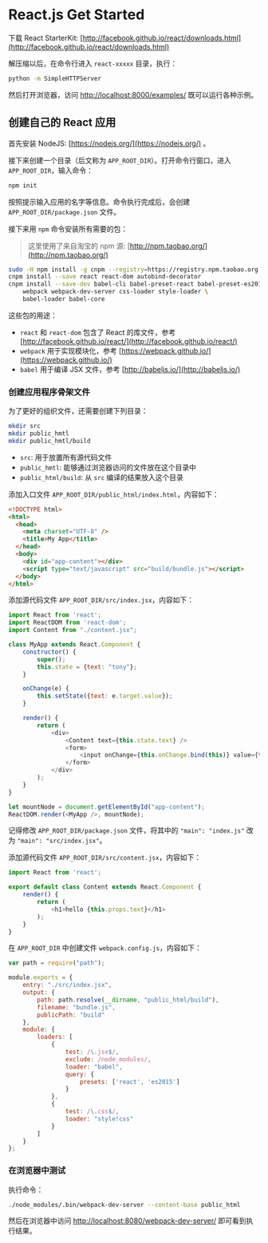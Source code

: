 # React.js Get Started

下载 React StarterKit: [http://facebook.github.io/react/downloads.html](http://facebook.github.io/react/downloads.html)

解压缩以后，在命令行进入 `react-xxxxx` 目录，执行：

```bash
python -m SimpleHTTPServer
```

然后打开浏览器，访问 [http://localhost:8000/examples/](http://localhost:8000/examples/) 既可以运行各种示例。


## 创建自己的 React 应用

首先安装 NodeJS: [https://nodejs.org/](https://nodejs.org/) 。

接下来创建一个目录（后文称为 `APP_ROOT_DIR`）。打开命令行窗口，进入 `APP_ROOT_DIR`，输入命令：

```bash
npm init
```

按照提示输入应用的名字等信息。命令执行完成后，会创建 `APP_ROOT_DIR/package.json` 文件。

接下来用 `npm` 命令安装所有需要的包：

> 这里使用了来自淘宝的 npm 源: [http://npm.taobao.org/](http://npm.taobao.org/)

```bash
sudo -H npm install -g cnpm --registry=https://registry.npm.taobao.org
cnpm install --save react react-dom autobind-decorator
cnpm install --save-dev babel-cli babel-preset-react babel-preset-es2015 \
    webpack webpack-dev-server css-loader style-loader \
    babel-loader babel-core
```

这些包的用途：

-   `react` 和 `react-dom` 包含了 React 的库文件，参考 [http://facebook.github.io/react/](http://facebook.github.io/react/)
-   `webpack` 用于实现模块化，参考 [https://webpack.github.io/](https://webpack.github.io/)
-   `babel` 用于编译 JSX 文件，参考 [http://babeljs.io/](http://babeljs.io/)


### 创建应用程序骨架文件

为了更好的组织文件，还需要创建下列目录：

```bash
mkdir src
mkdir public_hmtl
mkdir public_hmtl/build
```

-   `src`: 用于放置所有源代码文件
-   `public_hmtl`: 能够通过浏览器访问的文件放在这个目录中
-   `public_html/build`: 从 `src` 编译的结果放入这个目录

添加入口文件 `APP_ROOT_DIR/public_html/index.html`，内容如下：

```html
<!DOCTYPE html>
<html>
  <head>
    <meta charset="UTF-8" />
    <title>My App</title>
  </head>
  <body>
    <div id="app-content"></div>
    <script type="text/javascript" src="build/bundle.js"></script>
  </body>
</html>
```

添加源代码文件 `APP_ROOT_DIR/src/index.jsx`，内容如下：

```javascript
import React from 'react';
import ReactDOM from 'react-dom';
import Content from "./content.jsx";

class MyApp extends React.Component {
    constructor() {
        super();
        this.state = {text: "tony"};
    }

    onChange(e) {
        this.setState({text: e.target.value});
    }

    render() {
        return (
            <div>
                <Content text={this.state.text} />
                <form>
                    <input onChange={this.onChange.bind(this)} value={this.state.text} />
                </form>
            </div>
        );
    }
}

let mountNode = document.getElementById("app-content");
ReactDOM.render(<MyApp />, mountNode);
```

记得修改 `APP_ROOT_DIR/package.json` 文件，将其中的 `"main": "index.js"` 改为 `"main": "src/index.jsx"`。

添加源代码文件 `APP_ROOT_DIR/src/content.jsx`，内容如下：

```javascript
import React from 'react';

export default class Content extends React.Component {
    render() {
        return (
            <h1>hello {this.props.text}</h1>
        );
    }
}
```

在 `APP_ROOT_DIR` 中创建文件 `webpack.config.js`，内容如下：

```javascript
var path = require("path");

module.exports = {
    entry: "./src/index.jsx",
    output: {
        path: path.resolve(__dirname, "public_html/build"),
        filename: "bundle.js",
        publicPath: "build"
    },
    module: {
        loaders: [
            {
                test: /\.jsx$/,
                exclude: /node_modules/,
                loader: "babel",
                query: {
                    presets: ['react', 'es2015']
                }
            },
            {
                test: /\.css$/,
                loader: "style!css"
            }
        ]
    }
};
```

### 在浏览器中测试

执行命令：

```bash
./node_modules/.bin/webpack-dev-server --content-base public_html
```

然后在浏览器中访问 [http://localhost:8080/webpack-dev-server/](http://localhost:8080/webpack-dev-server/) 即可看到执行结果。

